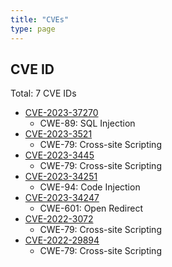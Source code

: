 ```yaml
---
title: "CVEs"
type: page
---
```


## CVE ID
Total: 7 CVE IDs
- [CVE-2023-37270](https://nvd.nist.gov/vuln/detail/CVE-2023-37270)
  - CWE-89: SQL Injection
- [CVE-2023-3521](https://nvd.nist.gov/vuln/detail/CVE-2023-3521)
  - CWE-79: Cross-site Scripting
- [CVE-2023-3445](https://nvd.nist.gov/vuln/detail/CVE-2023-3445)
  - CWE-79: Cross-site Scripting
- [CVE-2023-34251](https://nvd.nist.gov/vuln/detail/CVE-2023-34251)
  - CWE-94: Code Injection
- [CVE-2023-34247](https://nvd.nist.gov/vuln/detail/CVE-2023-34247)
  - CWE-601: Open Redirect
- [CVE-2022-3072](https://nvd.nist.gov/vuln/detail/CVE-2022-3072)
  - CWE-79: Cross-site Scripting
- [CVE-2022-29894](https://nvd.nist.gov/vuln/detail/CVE-2022-29894)
  - CWE-79: Cross-site Scripting






